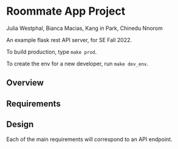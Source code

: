 # Roommate App Project
Julia Westphal, Bianca Macias, Kang in Park, Chinedu Nnorom


An example flask rest API server, for SE Fall 2022.

To build production, type `make prod`.

To create the env for a new developer, run `make dev_env`.

## Overview

## Requirements


## Design

Each of the main requirements will correspond to an API endpoint.
